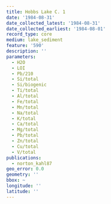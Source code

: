 ```yaml
---
title: Hobbs Lake C. 1
date: '1984-08-31'
date_collected_latest: '1984-08-31'
date_collected_earliest: '1984-08-01'
record_type: core
medium: lake_sediment
feature: '590'
description: ''
parameters:
  - H2O
  - LOI
  - Pb/210
  - Si/total
  - Si/biogenic
  - Ti/total
  - Al/total
  - Fe/total
  - Mn/total
  - Na/total
  - K/total
  - Ca/total
  - Mg/total
  - Pb/total
  - Zn/total
  - Cu/total
  - V/total
publications:
  - norton_kahl87
geo_error: 0.0
geometry: ''
bbox: ~
longitude: ''
latitude: ''
---
```

